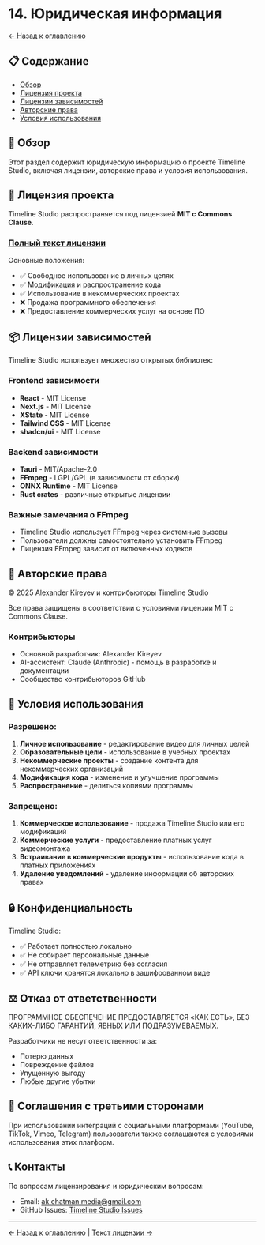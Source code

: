 # 14. Юридическая информация

[← Назад к оглавлению](../README.md)

## 📋 Содержание

- [Обзор](#обзор)
- [Лицензия проекта](#лицензия-проекта)
- [Лицензии зависимостей](#лицензии-зависимостей)
- [Авторские права](#авторские-права)
- [Условия использования](#условия-использования)

## 🎯 Обзор

Этот раздел содержит юридическую информацию о проекте Timeline Studio, включая лицензии, авторские права и условия использования.

## 📄 Лицензия проекта

Timeline Studio распространяется под лицензией **MIT с Commons Clause**.

### [Полный текст лицензии](license.md)

Основные положения:
- ✅ Свободное использование в личных целях
- ✅ Модификация и распространение кода
- ✅ Использование в некоммерческих проектах
- ❌ Продажа программного обеспечения
- ❌ Предоставление коммерческих услуг на основе ПО

## 📦 Лицензии зависимостей

Timeline Studio использует множество открытых библиотек:

### Frontend зависимости
- **React** - MIT License
- **Next.js** - MIT License
- **XState** - MIT License
- **Tailwind CSS** - MIT License
- **shadcn/ui** - MIT License

### Backend зависимости
- **Tauri** - MIT/Apache-2.0
- **FFmpeg** - LGPL/GPL (в зависимости от сборки)
- **ONNX Runtime** - MIT License
- **Rust crates** - различные открытые лицензии

### Важные замечания о FFmpeg
- Timeline Studio использует FFmpeg через системные вызовы
- Пользователи должны самостоятельно установить FFmpeg
- Лицензия FFmpeg зависит от включенных кодеков

## 👥 Авторские права

© 2025 Alexander Kireyev и контрибьюторы Timeline Studio

Все права защищены в соответствии с условиями лицензии MIT с Commons Clause.

### Контрибьюторы
- Основной разработчик: Alexander Kireyev
- AI-ассистент: Claude (Anthropic) - помощь в разработке и документации
- Сообщество контрибьюторов GitHub

## 📜 Условия использования

### Разрешено:
1. **Личное использование** - редактирование видео для личных целей
2. **Образовательные цели** - использование в учебных проектах
3. **Некоммерческие проекты** - создание контента для некоммерческих организаций
4. **Модификация кода** - изменение и улучшение программы
5. **Распространение** - делиться копиями программы

### Запрещено:
1. **Коммерческое использование** - продажа Timeline Studio или его модификаций
2. **Коммерческие услуги** - предоставление платных услуг видеомонтажа
3. **Встраивание в коммерческие продукты** - использование кода в платных приложениях
4. **Удаление уведомлений** - удаление информации об авторских правах

## 🔒 Конфиденциальность

Timeline Studio:
- ✅ Работает полностью локально
- ✅ Не собирает персональные данные
- ✅ Не отправляет телеметрию без согласия
- ✅ API ключи хранятся локально в зашифрованном виде

## ⚖️ Отказ от ответственности

ПРОГРАММНОЕ ОБЕСПЕЧЕНИЕ ПРЕДОСТАВЛЯЕТСЯ «КАК ЕСТЬ», БЕЗ КАКИХ-ЛИБО ГАРАНТИЙ, ЯВНЫХ ИЛИ ПОДРАЗУМЕВАЕМЫХ.

Разработчики не несут ответственности за:
- Потерю данных
- Повреждение файлов
- Упущенную выгоду
- Любые другие убытки

## 🤝 Соглашения с третьими сторонами

При использовании интеграций с социальными платформами (YouTube, TikTok, Vimeo, Telegram) пользователи также соглашаются с условиями использования этих платформ.

## 📞 Контакты

По вопросам лицензирования и юридическим вопросам:
- Email: ak.chatman.media@gmail.com
- GitHub Issues: [Timeline Studio Issues](https://github.com/chatman-media/timeline-studio/issues)

---

[← Назад к оглавлению](../README.md) | [Текст лицензии →](license.md)